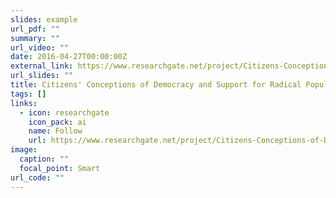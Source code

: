```yaml
---
slides: example
url_pdf: ""
summary: ""
url_video: ""
date: 2016-04-27T00:00:00Z
external_link: https://www.researchgate.net/project/Citizens-Conceptions-of-Democracy-and-Support-for-Radical-Populist-Parties
url_slides: ""
title: Citizens' Conceptions of Democracy and Support for Radical Populist Parties
tags: []
links:
  - icon: researchgate
    icon_pack: ai
    name: Follow
    url: https://www.researchgate.net/project/Citizens-Conceptions-of-Democracy-and-Support-for-Radical-Populist-Parties
image:
  caption: ""
  focal_point: Smart
url_code: ""
---
```

